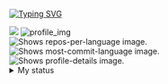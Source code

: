 <a href="https://git.io/typing-svg"><img src="https://readme-typing-svg.herokuapp.com?font=Caveat&size=30&duration=2000&pause=50&color=2DFFB7&background=1656FF00&multiline=true&repeat=false&width=1000&height=130&lines=Hi+there+%F0%9F%91%8B;I+am+primarily+interested+in+AI%2C+deep+learning+and+machine+learning.;+And+I+am+working+on+those+projects." alt="Typing SVG" /></a>


<img src="https://komarev.com/ghpvc/?username=suzukimain&color=blueviolet">
<img src="https://github-stats-alpha.vercel.app/api?username=suzukimain&cc=22272e&tc=37BCF6&ic=fff&bc=0000" alt=profile_img>

<div>
  <picture>
    <source media="(prefers-color-scheme: dark)" srcset="http://github-profile-summary-cards.vercel.app/api/cards/repos-per-language?username=suzukimain&theme=tokyonight" alt="repos-per-language_img">
    <source media="(prefers-color-scheme: light)" srcset="http://github-profile-summary-cards.vercel.app/api/cards/repos-per-language?username=suzukimain&theme=tokyonight" alt="repos-per-language_img">
    <img src="repos-per-language_img" alt="Shows repos-per-language image.">
  </picture>

  <picture>
    <source media="(prefers-color-scheme: dark)" srcset="http://github-profile-summary-cards.vercel.app/api/cards/most-commit-language?username=suzukimain&theme=tokyonight" alt="most-commit-language_img">
    <source media="(prefers-color-scheme: light)" srcset="http://github-profile-summary-cards.vercel.app/api/cards/most-commit-language?username=suzukimain&theme=tokyonight" alt="most-commit-language_img">
    <img src="most-commit-language_img" alt="Shows most-commit-language image.">
  </picture>
</div>

<picture>
    <source media="(prefers-color-scheme: dark)" srcset="http://github-profile-summary-cards.vercel.app/api/cards/profile-details?username=suzukimain&theme=tokyonight" alt="profile-details_img">
    <source media="(prefers-color-scheme: light)" srcset="http://github-profile-summary-cards.vercel.app/api/cards/profile-details?username=suzukimain&theme=tokyonight" alt="profile-details_img">
    <img src="profile-details_img" alt="Shows profile-details image.">
</picture>



<details>
  <summary>My status</summary>
<img src="https://github-readme-stats.vercel.app/api?username=suzukimain&hide_title=false&custom_title=My%20Rank&hide_rank=false&hide=stars,commits,prs,issues,contribs&show_icons=true&include_all_commits=true&count_private=false&disable_animations=false&theme=tokyonight&locale=en&hide_border=false" height="150" alt="stats graph"  />

</details>


